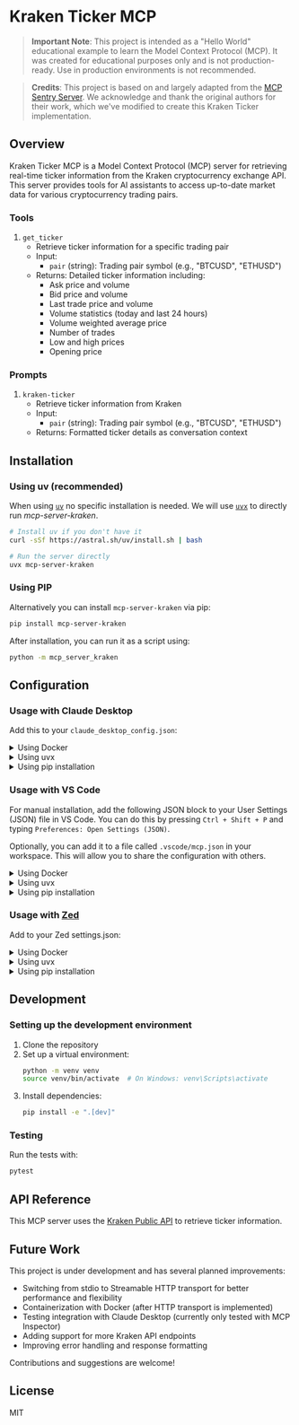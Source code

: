 # Kraken Ticker MCP

> **Important Note**: This project is intended as a "Hello World" educational example to learn the Model Context Protocol (MCP). It was created for educational purposes only and is not production-ready. Use in production environments is not recommended.

> **Credits**: This project is based on and largely adapted from the [MCP Sentry Server](https://github.com/modelcontextprotocol/servers/tree/main/src/sentry). We acknowledge and thank the original authors for their work, which we've modified to create this Kraken Ticker implementation.

## Overview

Kraken Ticker MCP is a Model Context Protocol (MCP) server for retrieving real-time ticker information from the Kraken cryptocurrency exchange API. This server provides tools for AI assistants to access up-to-date market data for various cryptocurrency trading pairs.

### Tools

1. `get_ticker`
   - Retrieve ticker information for a specific trading pair
   - Input:
     - `pair` (string): Trading pair symbol (e.g., "BTCUSD", "ETHUSD")
   - Returns: Detailed ticker information including:
     - Ask price and volume
     - Bid price and volume
     - Last trade price and volume
     - Volume statistics (today and last 24 hours)
     - Volume weighted average price
     - Number of trades
     - Low and high prices
     - Opening price

### Prompts

1. `kraken-ticker`
   - Retrieve ticker information from Kraken
   - Input:
     - `pair` (string): Trading pair symbol (e.g., "BTCUSD", "ETHUSD")
   - Returns: Formatted ticker details as conversation context

## Installation

### Using uv (recommended)

When using [`uv`](https://docs.astral.sh/uv/) no specific installation is needed. We will
use [`uvx`](https://docs.astral.sh/uv/guides/tools/) to directly run *mcp-server-kraken*.

```bash
# Install uv if you don't have it
curl -sSf https://astral.sh/uv/install.sh | bash

# Run the server directly
uvx mcp-server-kraken
```

### Using PIP

Alternatively you can install `mcp-server-kraken` via pip:

```bash
pip install mcp-server-kraken
```

After installation, you can run it as a script using:

```bash
python -m mcp_server_kraken
```

## Configuration

### Usage with Claude Desktop

Add this to your `claude_desktop_config.json`:

<details>
<summary>Using Docker</summary>

```json
"mcpServers": {
  "kraken": {
    "command": "docker",
    "args": ["run", "-i", "--rm", "kraken-ticker-mcp"]
  }
}
```
</details>

<details>
<summary>Using uvx</summary>

```json
"mcpServers": {
  "kraken": {
    "command": "uvx",
    "args": ["mcp-server-kraken"]
  }
}
```
</details>

<details>
<summary>Using pip installation</summary>

```json
"mcpServers": {
  "kraken": {
    "command": "python",
    "args": ["-m", "mcp_server_kraken"]
  }
}
```
</details>

### Usage with VS Code

For manual installation, add the following JSON block to your User Settings (JSON) file in VS Code. You can do this by pressing `Ctrl + Shift + P` and typing `Preferences: Open Settings (JSON)`.

Optionally, you can add it to a file called `.vscode/mcp.json` in your workspace. This will allow you to share the configuration with others.

<details>
<summary>Using Docker</summary>

```json
{
  "mcp": {
    "servers": {
      "kraken": {
        "command": "docker",
        "args": ["run", "-i", "--rm", "kraken-ticker-mcp"]
      }
    }
  }
}
```
</details>

<details>
<summary>Using uvx</summary>

```json
{
  "mcp": {
    "servers": {
      "kraken": {
        "command": "uvx",
        "args": ["mcp-server-kraken"]
      }
    }
  }
}
```
</details>

<details>
<summary>Using pip installation</summary>

```json
{
  "mcp": {
    "servers": {
      "kraken": {
        "command": "python",
        "args": ["-m", "mcp_server_kraken"]
      }
    }
  }
}
```
</details>

### Usage with [Zed](https://github.com/zed-industries/zed)

Add to your Zed settings.json:

<details>
<summary>Using Docker</summary>

```json
"context_servers": [
  "mcp-server-kraken": {
    "command": {
      "path": "docker",
      "args": ["run", "-i", "--rm", "kraken-ticker-mcp"]
    }
  }
],
```
</details>

<details>
<summary>Using uvx</summary>

```json
"context_servers": [
  "mcp-server-kraken": {
    "command": {
      "path": "uvx",
      "args": ["mcp-server-kraken"]
    }
  }
],
```
</details>

<details>
<summary>Using pip installation</summary>

```json
"context_servers": {
  "mcp-server-kraken": {
    "command": "python",
    "args": ["-m", "mcp_server_kraken"]
  }
},
```
</details>

## Development

### Setting up the development environment

1. Clone the repository
2. Set up a virtual environment:
   ```bash
   python -m venv venv
   source venv/bin/activate  # On Windows: venv\Scripts\activate
   ```
3. Install dependencies:
   ```bash
   pip install -e ".[dev]"
   ```

### Testing

Run the tests with:
```bash
pytest
```

## API Reference

This MCP server uses the [Kraken Public API](https://docs.kraken.com/api/docs/rest-api/get-ticker-information) to retrieve ticker information.

## Future Work

This project is under development and has several planned improvements:

- Switching from stdio to Streamable HTTP transport for better performance and flexibility
- Containerization with Docker (after HTTP transport is implemented)
- Testing integration with Claude Desktop (currently only tested with MCP Inspector)
- Adding support for more Kraken API endpoints
- Improving error handling and response formatting

Contributions and suggestions are welcome!

## License

MIT
